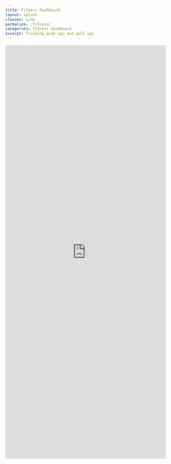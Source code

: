 ```yaml
---
title: Fitness Dashboard
layout: splash
classes: wide
permalink: /fitness/
categories: fitness dashboard
excerpt: Tracking push ups and pull ups
---
```


<html>
<iframe width="100%" height="1300" src="https://datastudio.google.com/embed/reporting/d40dfca7-1c75-4e53-8435-2e663c70346b/page/WqDLB" frameborder="0" style="border:0" allowfullscreen></iframe>
</html>